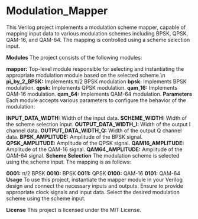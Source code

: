# Modulation_Mapper
This Verilog project implements a modulation scheme mapper, capable of mapping input data to various modulation schemes including BPSK, QPSK, QAM-16, and QAM-64. The mapping is controlled using a scheme selection input.

**Modules**
The project consists of the following modules:

**mapper:** Top-level module responsible for selecting and instantiating the appropriate modulation module based on the selected scheme.\n
**pi_by_2_BPSK:** Implements π/2 BPSK modulation
**bpsk:** Implements BPSK modulation.
**qpsk:** Implements QPSK modulation.
**qam_16:** Implements QAM-16 modulation.
**qam_64:** Implements QAM-64 modulation.
**Parameters**
Each module accepts various parameters to configure the behavior of the modulation:

**INPUT_DATA_WIDTH:** Width of the input data.
**SCHEME_WIDTH:** Width of the scheme selection input.
**OUTPUT_DATA_WIDTH_I:** Width of the output I channel data.
**OUTPUT_DATA_WIDTH_Q:** Width of the output Q channel data.
**BPSK_AMPLITUDE:** Amplitude of the BPSK signal.
**QPSK_AMPLITUDE:** Amplitude of the QPSK signal.
**QAM16_AMPLITUDE:** Amplitude of the QAM-16 signal.
**QAM64_AMPLITUDE:** Amplitude of the QAM-64 signal.
**Scheme Selection**
The modulation scheme is selected using the scheme input. The mapping is as follows:

**0001:** π/2 BPSK
**0010:** BPSK
**0011:** QPSK
**0100:** QAM-16
**0101:** QAM-64
**Usage**
To use this project, instantiate the mapper module in your Verilog design and connect the necessary inputs and outputs. Ensure to provide appropriate clock signals and input data. Select the desired modulation scheme using the scheme input.

**License**
This project is licensed under the MIT License.
